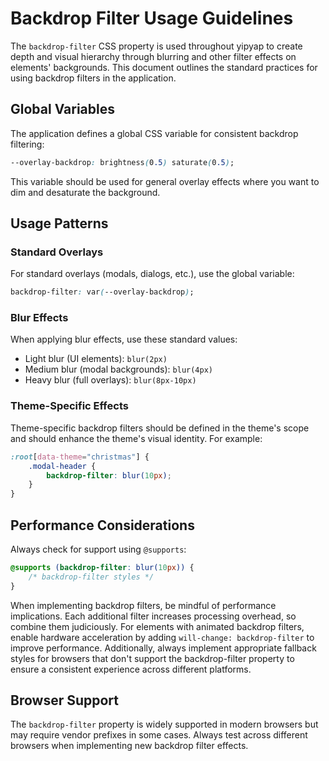 # Backdrop Filter Usage Guidelines

The `backdrop-filter` CSS property is used throughout yipyap to create depth and visual hierarchy through blurring and other filter effects on elements' backgrounds. This document outlines the standard practices for using backdrop filters in the application.

## Global Variables

The application defines a global CSS variable for consistent backdrop filtering:

```css
--overlay-backdrop: brightness(0.5) saturate(0.5);
```

This variable should be used for general overlay effects where you want to dim and desaturate the background.

## Usage Patterns

### Standard Overlays

For standard overlays (modals, dialogs, etc.), use the global variable:

```css
backdrop-filter: var(--overlay-backdrop);
```

### Blur Effects

When applying blur effects, use these standard values:
- Light blur (UI elements): `blur(2px)`
- Medium blur (modal backgrounds): `blur(4px)`
- Heavy blur (full overlays): `blur(8px-10px)`

### Theme-Specific Effects

Theme-specific backdrop filters should be defined in the theme's scope and should enhance the theme's visual identity. For example:

```css
:root[data-theme="christmas"] {
    .modal-header {
        backdrop-filter: blur(10px);
    }
}
```

## Performance Considerations

Always check for support using `@supports`:

```css
@supports (backdrop-filter: blur(10px)) {
    /* backdrop-filter styles */
}
```

When implementing backdrop filters, be mindful of performance implications. Each additional filter increases processing overhead, so combine them judiciously. For elements with animated backdrop filters, enable hardware acceleration by adding `will-change: backdrop-filter` to improve performance. Additionally, always implement appropriate fallback styles for browsers that don't support the backdrop-filter property to ensure a consistent experience across different platforms.

## Browser Support

The `backdrop-filter` property is widely supported in modern browsers but may require vendor prefixes in some cases. Always test across different browsers when implementing new backdrop filter effects. 
